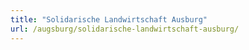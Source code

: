 ```yaml
---
title: "Solidarische Landwirtschaft Ausburg"
url: /augsburg/solidarische-landwirtschaft-ausburg/
---
```

